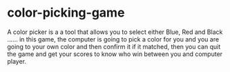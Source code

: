 # color-picking-game
A color picker is a a tool that allows you to select either Blue, Red and Black ...... in this game, the computer is going to pick a color for you and you are going to your own color and then confirm it if it matched, then you can quit the game and get your scores to know who win between you and computer player. 
